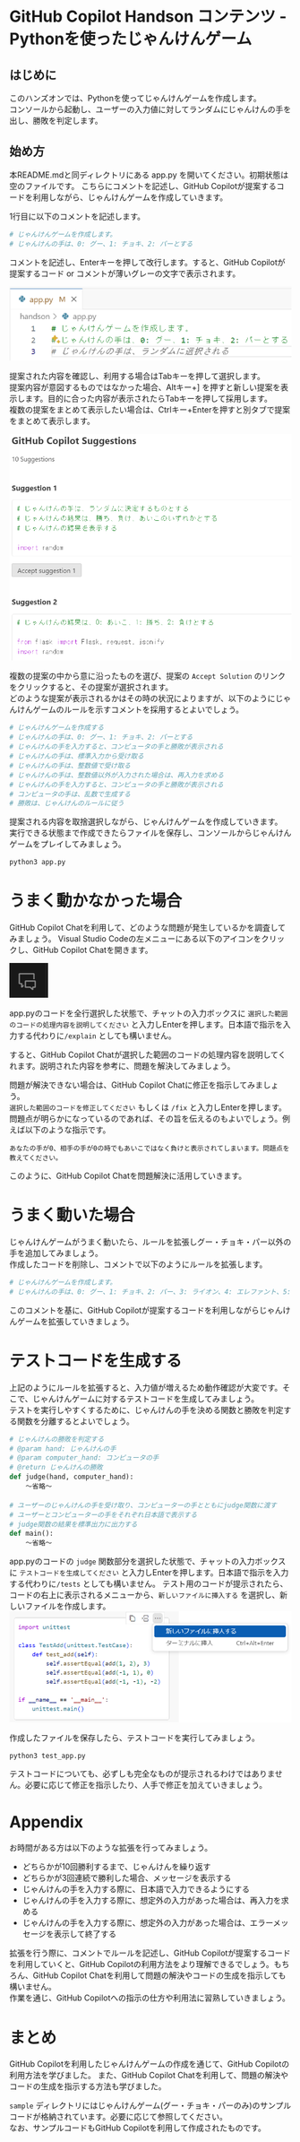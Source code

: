 # GitHub Copilot Handson コンテンツ - Pythonを使ったじゃんけんゲーム
## はじめに
このハンズオンでは、Pythonを使ってじゃんけんゲームを作成します。  
コンソールから起動し、ユーザーの入力値に対してランダムにじゃんけんの手を出し、勝敗を判定します。

## 始め方
本README.mdと同ディレクトリにある app.py を開いてください。初期状態は空のファイルです。
こちらにコメントを記述し、GitHub Copilotが提案するコードを利用しながら、じゃんけんゲームを作成していきます。

1行目に以下のコメントを記述します。

```python
# じゃんけんゲームを作成します。
# じゃんけんの手は、0: グー、1: チョキ、2: パーとする
```

コメントを記述し、Enterキーを押して改行します。すると、GitHub Copilotが提案するコード or コメントが薄いグレーの文字で表示されます。

![](assets/image01.png)

提案された内容を確認し、利用する場合はTabキーを押して選択します。  
提案内容が意図するものではなかった場合、Altキー+] を押すと新しい提案を表示します。目的に合った内容が表示されたらTabキーを押して採用します。  
複数の提案をまとめて表示したい場合は、Ctrlキー+Enterを押すと別タブで提案をまとめて表示します。  

![](assets/image02.png)

複数の提案の中から意に沿ったものを選び、提案の `Accept Solution` のリンクをクリックすると、その提案が選択されます。  
どのような提案が表示されるかはその時の状況によりますが、以下のようにじゃんけんゲームのルールを示すコメントを採用するとよいでしょう。

```python
# じゃんけんゲームを作成する
# じゃんけんの手は、0: グー、1: チョキ、2: パーとする
# じゃんけんの手を入力すると、コンピュータの手と勝敗が表示される
# じゃんけんの手は、標準入力から受け取る
# じゃんけんの手は、整数値で受け取る
# じゃんけんの手は、整数値以外が入力された場合は、再入力を求める
# じゃんけんの手を入力すると、コンピュータの手と勝敗が表示される
# コンピュータの手は、乱数で生成する
# 勝敗は、じゃんけんのルールに従う
```

提案される内容を取捨選択しながら、じゃんけんゲームを作成していきます。  
実行できる状態まで作成できたらファイルを保存し、コンソールからじゃんけんゲームをプレイしてみましょう。

```bash
python3 app.py
```

# うまく動かなかった場合
GitHub Copilot Chatを利用して、どのような問題が発生しているかを調査してみましょう。
Visual Studio Codeの左メニューにある以下のアイコンをクリックし、GitHub Copilot Chatを開きます。

![](assets/image03.png)

app.pyのコードを全行選択した状態で、チャットの入力ボックスに `選択した範囲のコードの処理内容を説明してください` と入力しEnterを押します。日本語で指示を入力する代わりに`/explain` としても構いません。  

すると、GitHub Copilot Chatが選択した範囲のコードの処理内容を説明してくれます。説明された内容を参考に、問題を解決してみましょう。

問題が解決できない場合は、GitHub Copilot Chatに修正を指示してみましょう。  
`選択した範囲のコードを修正してください` もしくは `/fix` と入力しEnterを押します。  
問題点が明らかになっているのであれば、その旨を伝えるのもよいでしょう。例えば以下のような指示です。

```
あなたの手が0、相手の手が0の時でもあいこではなく負けと表示されてしまいます。問題点を教えてください。
```

このように、GitHub Copilot Chatを問題解決に活用していきます。

# うまく動いた場合
じゃんけんゲームがうまく動いたら、ルールを拡張しグー・チョキ・パー以外の手を追加してみましょう。  
作成したコードを削除し、コメントで以下のようにルールを拡張します。

```python
# じゃんけんゲームを作成します。
# じゃんけんの手は、0: グー、1: チョキ、2: パー、3: ライオン、4: エレファント、5: マウスとします。
```

このコメントを基に、GitHub Copilotが提案するコードを利用しながらじゃんけんゲームを拡張していきましょう。

# テストコードを生成する
上記のようにルールを拡張すると、入力値が増えるため動作確認が大変です。そこで、じゃんけんゲームに対するテストコードを生成してみましょう。  
テストを実行しやすくするために、じゃんけんの手を決める関数と勝敗を判定する関数を分離するとよいでしょう。

```python
# じゃんけんの勝敗を判定する
# @param hand: じゃんけんの手
# @param computer_hand: コンピュータの手
# @return じゃんけんの勝敗
def judge(hand, computer_hand):
    ～省略～

# ユーザーのじゃんけんの手を受け取り、コンピューターの手とともにjudge関数に渡す
# ユーザーとコンピューターの手をそれぞれ日本語で表示する
# judge関数の結果を標準出力に出力する
def main():
    ～省略～
```

app.pyのコードの `judge` 関数部分を選択した状態で、チャットの入力ボックスに `テストコードを生成してください` と入力しEnterを押します。日本語で指示を入力する代わりに`/tests` としても構いません。
テスト用のコードが提示されたら、コードの右上に表示されるメニューから、`新しいファイルに挿入する` を選択し、新しいファイルを作成します。  
![](assets/image04.png)

作成したファイルを保存したら、テストコードを実行してみましょう。

```bash
python3 test_app.py
```

テストコードについても、必ずしも完全なものが提示されるわけではありません。必要に応じて修正を指示したり、人手で修正を加えていきましょう。

# Appendix
お時間がある方は以下のような拡張を行ってみましょう。

- どちらかが10回勝利するまで、じゃんけんを繰り返す
- どちらかが3回連続で勝利した場合、メッセージを表示する
- じゃんけんの手を入力する際に、日本語で入力できるようにする
- じゃんけんの手を入力する際に、想定外の入力があった場合は、再入力を求める
- じゃんけんの手を入力する際に、想定外の入力があった場合は、エラーメッセージを表示して終了する

拡張を行う際に、コメントでルールを記述し、GitHub Copilotが提案するコードを利用していくと、GitHub Copilotの利用方法をより理解できるでしょう。もちろん、GitHub Copilot Chatを利用して問題の解決やコードの生成を指示しても構いません。  
作業を通じ、GitHub Copilotへの指示の仕方や利用法に習熟していきましょう。

# まとめ
GitHub Copilotを利用したじゃんけんゲームの作成を通じて、GitHub Copilotの利用方法を学びました。
また、GitHub Copilot Chatを利用して、問題の解決やコードの生成を指示する方法も学びました。

`sample` ディレクトリにはじゃんけんゲーム(グー・チョキ・パーのみ)のサンプルコードが格納されています。必要に応じて参照してください。  
なお、サンプルコードもGitHub Copilotを利用して作成されたものです。
